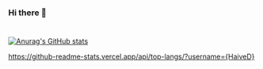 ### Hi there 👋
# 
[![Anurag's GitHub stats](https://github-readme-stats.vercel.app/api?username=HaiveD&show_icons=true&theme=dracula)](https://github.com/anuraghazra/github-readme-stats)

https://github-readme-stats.vercel.app/api/top-langs/?username={HaiveD}

